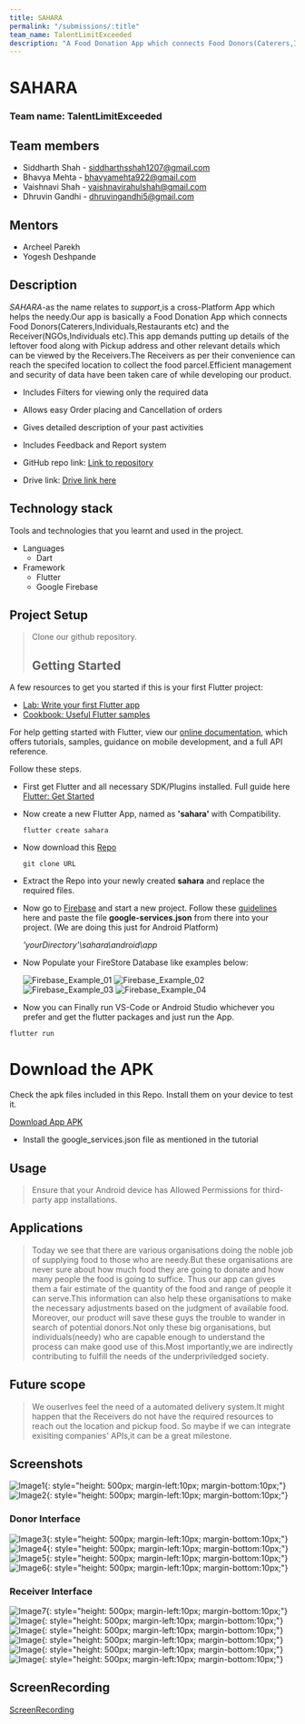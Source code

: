 ```yaml
---
title: SAHARA
permalink: "/submissions/:title"
team_name: TalentLimitExceeded
description: "A Food Donation App which connects Food Donors(Caterers,Individuals,Restaurants etc) and the Receiver(NGOs,Individuals etc)."
---
```


# SAHARA

### Team name: TalentLimitExceeded

## Team members
* Siddharth Shah - siddharthsshah1207@gmail.com
* Bhavya Mehta - bhavyamehta922@gmail.com
* Vaishnavi Shah - vaishnavirahulshah@gmail.com
* Dhruvin Gandhi - dhruvingandhi5@gmail.com

## Mentors
* Archeel Parekh 
* Yogesh Deshpande


## Description
*SAHARA*-as the name relates to *support*,is a cross-Platform App which helps the needy.Our app is basically a Food Donation App which connects Food Donors(Caterers,Individuals,Restaurants etc) and the Receiver(NGOs,Individuals etc).This app demands putting up details of the leftover food along with Pickup address and other relevant details which can be viewed by the Receivers.The Receivers as per their convenience can reach the specifed location to collect the food parcel.Efficient management and security of data have been taken care of while developing our product.
* Includes Filters for viewing only the required data
* Allows easy Order placing and Cancellation of orders
* Gives detailed description of your past activities
* Includes Feedback and Report system

* GitHub repo link: [Link to repository](https://github.com/vaishnavirshah/TLE)
* Drive link: [Drive link here](https://drive.google.com/drive/folders/1JQmotPG7ITyEo4Vmhv_Fa6DmvM8bDBL7?usp=sharing)


## Technology stack

Tools and technologies that you learnt and used in the project.

* Languages
  * Dart
* Framework
  * Flutter
  * Google Firebase


## Project Setup
>Clone our github repository.
>## Getting Started
A few resources to get you started if this is your first Flutter project:

- [Lab: Write your first Flutter app](https://flutter.dev/docs/get-started/codelab)
- [Cookbook: Useful Flutter samples](https://flutter.dev/docs/cookbook)

For help getting started with Flutter, view our
[online documentation](https://flutter.dev/docs), which offers tutorials,
samples, guidance on mobile development, and a full API reference.

  Follow these steps.
  - First get Flutter and all necessary SDK/Plugins installed. Full guide here [Flutter: Get Started](https://flutter.dev/docs/get-started/install)
  - Now create a new Flutter App, named as **'sahara'** with  Compatibility.
    ```
    flutter create sahara
    ```
  - Now download this [Repo](https://github.com/vaishnavirshah/TLE/tree/master)
    ```
    git clone URL
    ```
   
  - Extract the Repo into your newly created **sahara** and replace the required files.
  - Now go to [Firebase](https://console.firebase.google.com/) and start a new project. Follow these [guidelines](https://firebase.google.com/docs/android/setup) here and paste the file **google-services.json** from there into your project. (We are doing this just for Android Platform)
    
    _'yourDirectory'\sahara\android\app_
    
  - Now Populate your FireStore Database like examples below:
  
    ![Firebase_Example_01](https://raw.githubusercontent.com/vaishnavirshah/TLE/master/Screenshot%20(119).png)
    ![Firebase_Example_02](https://raw.githubusercontent.com/vaishnavirshah/TLE/master/Screenshot%20(121)_LI.jpg)
    ![Firebase_Example_03](https://raw.githubusercontent.com/vaishnavirshah/TLE/master/Screenshot%20(118)_LI.jpg)
    ![Firebase_Example_04](https://raw.githubusercontent.com/vaishnavirshah/TLE/master/Screenshot%20(122).png)
   
  - Now you can Finally run VS-Code or Android Studio whichever you prefer and get the flutter packages and just run the App.
  ```
  flutter run
  ```
  
# Download the APK

Check the apk files included in this Repo. Install them on your device to test it.

  [Download App APK](https://drive.google.com/file/d/15I7i4rjlqgggFRBI2VwU6Exhkj-94TgR/view?usp=sharing)
- Install the google_services.json file as mentioned in the tutorial
 
## Usage
>Ensure that your Android device has Allowed Permissions for third-party app installations. 

## Applications
>Today we see that there are various organisations doing the noble job of supplying food to those who are needy.But these organisations are never sure about how much food they are going to donate and how many people the food is going to suffice. Thus our app can gives them a fair estimate of the quantity of the food and range of people it can serve.This information can also help these organisations to make the necessary adjustments based on the judgment of available food. Moreover, our product will save these guys the trouble to wander in search of potential donors.Not only these big organisations, but individuals(needy) who are capable enough to understand the process can make good use of this.Most importantly,we are indirectly contributing to fulfill the needs of the underpriviledged society.

## Future scope
>We ouserlves feel the need of a automated delivery system.It might happen that the Receivers do not have the required resources to reach out the location and pickup food.
So maybe if we can integrate exisiting companies' APIs,it can be a great milestone.

## Screenshots 

![Image1](https://raw.githubusercontent.com/vaishnavirshah/TLE/master/App_Screenshots/Screenshot_20200705-193516.png ){: style="height: 500px; margin-left:10px; margin-bottom:10px;"}
![Image2](https://raw.githubusercontent.com/vaishnavirshah/TLE/master/App_Screenshots/Screenshot_20200705-193527.png ){: style="height: 500px; margin-left:10px; margin-bottom:10px;"}
### Donor Interface

![Image3](https://raw.githubusercontent.com/vaishnavirshah/TLE/master/App_Screenshots/Screenshot_20200705-195213.png){: style="height: 500px; margin-left:10px; margin-bottom:10px;"}
![Image4](https://raw.githubusercontent.com/vaishnavirshah/TLE/master/App_Screenshots/Screenshot_20200705-195224.png){: style="height: 500px; margin-left:10px; margin-bottom:10px;"}
![Image5](https://raw.githubusercontent.com/vaishnavirshah/TLE/master/App_Screenshots/Screenshot_20200705-195030.png){: style="height: 500px; margin-left:10px; margin-bottom:10px;"}
![Image6](https://raw.githubusercontent.com/vaishnavirshah/TLE/master/App_Screenshots/Screenshot_20200705-195038.png){: style="height: 500px; margin-left:10px; margin-bottom:10px;"}

### Receiver Interface

![Image7](https://raw.githubusercontent.com/vaishnavirshah/TLE/master/App_Screenshots/Screenshot_20200705-195436.png ){: style="height: 500px; margin-left:10px; margin-bottom:10px;"}
![Image](https://raw.githubusercontent.com/vaishnavirshah/TLE/master/App_Screenshots/Screenshot_20200705-195445.png){: style="height: 500px; margin-left:10px; margin-bottom:10px;"}
![Image](https://raw.githubusercontent.com/vaishnavirshah/TLE/master/App_Screenshots/Screenshot_20200705-195411.png ){: style="height: 500px; margin-left:10px; margin-bottom:10px;"}
![Image](https://raw.githubusercontent.com/vaishnavirshah/TLE/master/App_Screenshots/Screenshot_20200705-195518.png ){: style="height: 500px; margin-left:10px; margin-bottom:10px;"}
![Image](https://raw.githubusercontent.com/vaishnavirshah/TLE/master/App_Screenshots/InkedScreenshot_20200705-195533_LI.jpg ){: style="height: 500px; margin-left:10px; margin-bottom:10px;"}
![Image](https://raw.githubusercontent.com/vaishnavirshah/TLE/master/App_Screenshots/Screenshot_20200705-195540.png){: style="height: 500px; margin-left:10px; margin-bottom:10px;"}


## ScreenRecording
[ScreenRecording](https://drive.google.com/drive/folders/1-nY6M72Vs5cjbt_TmvYYkkc6FPmh5xX1?usp=sharing)



